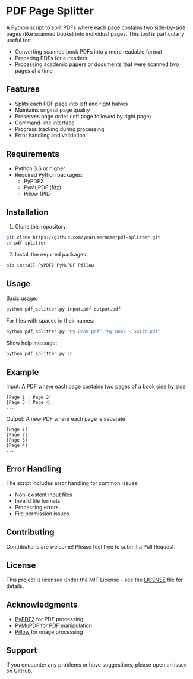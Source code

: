 # PDF Page Splitter

A Python script to split PDFs where each page contains two side-by-side pages (like scanned books) into individual pages. This tool is particularly useful for:
- Converting scanned book PDFs into a more readable format
- Preparing PDFs for e-readers
- Processing academic papers or documents that were scanned two pages at a time

## Features

- Splits each PDF page into left and right halves
- Maintains original page quality
- Preserves page order (left page followed by right page)
- Command-line interface
- Progress tracking during processing
- Error handling and validation

## Requirements

- Python 3.6 or higher
- Required Python packages:
  - PyPDF2
  - PyMuPDF (fitz)
  - Pillow (PIL)

## Installation

1. Clone this repository:
```bash
git clone https://github.com/yourusername/pdf-splitter.git
cd pdf-splitter
```

2. Install the required packages:
```bash
pip install PyPDF2 PyMuPDF Pillow
```

## Usage

Basic usage:
```bash
python pdf_splitter.py input.pdf output.pdf
```

For files with spaces in their names:
```bash
python pdf_splitter.py "My Book.pdf" "My Book - Split.pdf"
```

Show help message:
```bash
python pdf_splitter.py -h
```

## Example

Input: A PDF where each page contains two pages of a book side by side
```
[Page 1 | Page 2]
[Page 3 | Page 4]
...
```

Output: A new PDF where each page is separate
```
[Page 1]
[Page 2]
[Page 3]
[Page 4]
...
```

## Error Handling

The script includes error handling for common issues:
- Non-existent input files
- Invalid file formats
- Processing errors
- File permission issues

## Contributing

Contributions are welcome! Please feel free to submit a Pull Request.

## License

This project is licensed under the MIT License - see the [LICENSE](LICENSE) file for details.

## Acknowledgments

- [PyPDF2](https://github.com/py-pdf/pypdf) for PDF processing
- [PyMuPDF](https://github.com/pymupdf/PyMuPDF) for PDF manipulation
- [Pillow](https://python-pillow.org/) for image processing

## Support

If you encounter any problems or have suggestions, please open an issue on GitHub.
